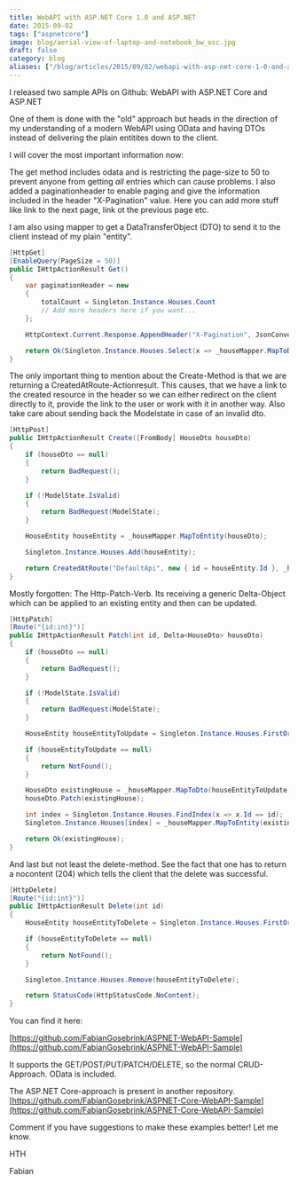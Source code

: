 ```yaml
---
title: WebAPI with ASP.NET Core 1.0 and ASP.NET
date: 2015-09-02
tags: ["aspnetcore"]
image: blog/aerial-view-of-laptop-and-notebook_bw_osc.jpg
draft: false
category: blog
aliases: ["/blog/articles/2015/09/02/webapi-with-asp-net-core-1-0-and-asp-net/"]
---
```


I released two sample APIs on Github: WebAPI with ASP.NET Core and ASP.NET

One of them is done with the "old" approach but heads in the direction of my understanding of a modern WebAPI using OData and having DTOs instead of delivering the plain entitites down to the client.

I will cover the most important information now:

The get method includes odata and is restricting the page-size to 50 to prevent anyone from getting _all_ entries which can cause problems. I also added a paginationheader to enable paging and give the information included in the header "X-Pagination" value. Here you can add more stuff like link to the next page, link ot the previous page etc.

I am also using mapper to get a DataTransferObject (DTO) to send it to the client instead of my plain "entity".

```csharp
[HttpGet]
[EnableQuery(PageSize = 50)]
public IHttpActionResult Get()
{
    var paginationHeader = new
    {
        totalCount = Singleton.Instance.Houses.Count
        // Add more headers here if you want...
    };

    HttpContext.Current.Response.AppendHeader("X-Pagination", JsonConvert.SerializeObject(paginationHeader));

    return Ok(Singleton.Instance.Houses.Select(x => _houseMapper.MapToDto(x)));
}
```

The only important thing to mention about the Create-Method is that we are returning a CreatedAtRoute-Actionresult. This causes, that we have a link to the created resource in the header so we can either redirect on the client directly to it, provide the link to the user or work with it in another way.
Also take care about sending back the Modelstate in case of an invalid dto.

```csharp
[HttpPost]
public IHttpActionResult Create([FromBody] HouseDto houseDto)
{
    if (houseDto == null)
    {
        return BadRequest();
    }

    if (!ModelState.IsValid)
    {
        return BadRequest(ModelState);
    }

    HouseEntity houseEntity = _houseMapper.MapToEntity(houseDto);

    Singleton.Instance.Houses.Add(houseEntity);

    return CreatedAtRoute("DefaultApi", new { id = houseEntity.Id }, _houseMapper.MapToDto(houseEntity));
}
```

Mostly forgotten: The Http-Patch-Verb. Its receiving a generic Delta-Object which can be applied to an existing entity and then can be updated.

```csharp
[HttpPatch]
[Route("{id:int}")]
public IHttpActionResult Patch(int id, Delta<HouseDto> houseDto)
{
    if (houseDto == null)
    {
        return BadRequest();
    }

    if (!ModelState.IsValid)
    {
        return BadRequest(ModelState);
    }

    HouseEntity houseEntityToUpdate = Singleton.Instance.Houses.FirstOrDefault(x => x.Id == id);

    if (houseEntityToUpdate == null)
    {
        return NotFound();
    }

    HouseDto existingHouse = _houseMapper.MapToDto(houseEntityToUpdate);
    houseDto.Patch(existingHouse);

    int index = Singleton.Instance.Houses.FindIndex(x => x.Id == id);
    Singleton.Instance.Houses[index] = _houseMapper.MapToEntity(existingHouse);

    return Ok(existingHouse);
}
```

And last but not least the delete-method. See the fact that one has to return a nocontent (204) which tells the client that the delete was successful.

```csharp
[HttpDelete]
[Route("{id:int}")]
public IHttpActionResult Delete(int id)
{
    HouseEntity houseEntityToDelete = Singleton.Instance.Houses.FirstOrDefault(x => x.Id == id);

    if (houseEntityToDelete == null)
    {
        return NotFound();
    }

    Singleton.Instance.Houses.Remove(houseEntityToDelete);

    return StatusCode(HttpStatusCode.NoContent);
}
```

You can find it here:

[https://github.com/FabianGosebrink/ASPNET-WebAPI-Sample](https://github.com/FabianGosebrink/ASPNET-WebAPI-Sample)

It supports the GET/POST/PUT/PATCH/DELETE, so the normal CRUD-Approach. OData is included.

The ASP.NET Core-approach is present in another repository.
[https://github.com/FabianGosebrink/ASPNET-Core-WebAPI-Sample](https://github.com/FabianGosebrink/ASPNET-Core-WebAPI-Sample)

Comment if you have suggestions to make these examples better! Let me know.

HTH

Fabian
